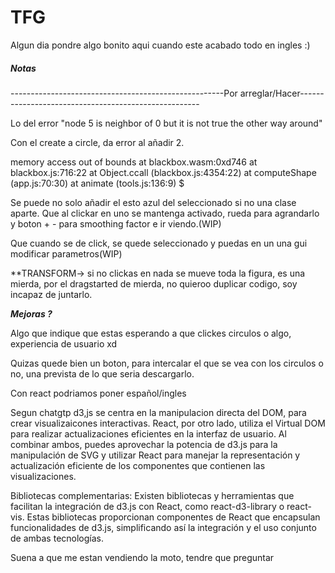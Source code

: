 # TFG

Algun dia pondre algo bonito aqui cuando este acabado todo en ingles :)

##### Notas ####

-----------------------------------------------------Por arreglar/Hacer-----------------------------------------------------

Lo del error "node 5 is neighbor of 0 but it is not true the other way around"

Con el create a circle, da error al añadir 2.

memory access out of bounds
at blackbox.wasm:0xd746
at blackbox.js:716:22
at Object.ccall (blackbox.js:4354:22)
at computeShape (app.js:70:30)
at animate (tools.js:136:9)
$

Se puede no solo añadir el esto azul del seleccionado si no una clase aparte.
Que al clickar en uno se mantenga activado, rueda para agrandarlo y boton + - para smoothing factor e ir viendo.(WIP)

Que cuando se de click, se quede seleccionado y puedas en un una gui modificar parametros(WIP)

**TRANSFORM-> si no clickas en nada se mueve toda la figura, es una mierda, por el dragstarted de mierda, no quieroo duplicar codigo, soy incapaz de juntarlo.



*******************************************************Mejoras ?*******************************************************

Algo que indique que estas esperando a que clickes circulos o algo, experiencia de usuario xd

Quizas quede bien un boton, para intercalar el que se vea con los circulos o no, una prevista de lo que seria descargarlo.

Con react podriamos poner español/ingles

Segun chatgtp d3,js se centra en la manipulacion directa del DOM, para crear visualizaicones interactivas. 
React, por otro lado, utiliza el Virtual DOM para realizar actualizaciones eficientes en la interfaz de usuario. 
Al combinar ambos, puedes aprovechar la potencia de d3.js para la manipulación de SVG y utilizar React para manejar la representación 
y actualización eficiente de los componentes que contienen las visualizaciones.

Bibliotecas complementarias: Existen bibliotecas y herramientas que facilitan la integración de d3.js con React, como react-d3-library
o react-vis. Estas bibliotecas proporcionan componentes de React que encapsulan funcionalidades de d3.js, simplificando así la 
integración y el uso conjunto de ambas tecnologías.

Suena a que me estan vendiendo la moto, tendre que preguntar
